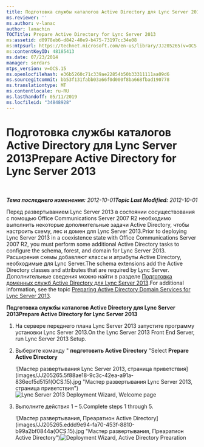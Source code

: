```yaml
---
title: Подготовка службы каталогов Active Directory для Lync Server 2013
ms.reviewer: ''
ms.author: v-lanac
author: lanachin
TOCTitle: Prepare Active Directory for Lync Server 2013
ms:assetid: d0978eb6-d842-40e9-b475-73197cc34e08
ms:mtpsurl: https://technet.microsoft.com/en-us/library/JJ205265(v=OCS.15)
ms:contentKeyID: 48185413
ms.date: 07/23/2014
manager: serdars
mtps_version: v=OCS.15
ms.openlocfilehash: e36b5260c71c339ae22854b50b33311111aa09d6
ms.sourcegitcommit: bb53f131fabb03a66f0d000f8ba668fbad190778
ms.translationtype: MT
ms.contentlocale: ru-RU
ms.lasthandoff: 05/11/2019
ms.locfileid: "34848928"
---
```

<div data-xmlns="http://www.w3.org/1999/xhtml">

<div class="topic" data-xmlns="http://www.w3.org/1999/xhtml" data-msxsl="urn:schemas-microsoft-com:xslt" data-cs="http://msdn.microsoft.com/en-us/">

<div data-asp="http://msdn2.microsoft.com/asp">

# <a name="prepare-active-directory-for-lync-server-2013"></a><span data-ttu-id="a7d8c-102">Подготовка службы каталогов Active Directory для Lync Server 2013</span><span class="sxs-lookup"><span data-stu-id="a7d8c-102">Prepare Active Directory for Lync Server 2013</span></span>

</div>

<div id="mainSection">

<div id="mainBody">

<span> </span>

<span data-ttu-id="a7d8c-103">_**Тема последнего изменения:** 2012-10-01_</span><span class="sxs-lookup"><span data-stu-id="a7d8c-103">_**Topic Last Modified:** 2012-10-01_</span></span>

<span data-ttu-id="a7d8c-104">Перед развертыванием Lync Server 2013 в состоянии сосуществования с помощью Office Communications Server 2007 R2 необходимо выполнить некоторые дополнительные задачи Active Directory, чтобы настроить схему, лес и домен для Lync Server 2013.</span><span class="sxs-lookup"><span data-stu-id="a7d8c-104">Prior to deploying Lync Server 2013 in a coexistence state with Office Communications Server 2007 R2, you must perform some additional Active Directory tasks to configure the schema, forest, and domain for Lync Server 2013.</span></span> <span data-ttu-id="a7d8c-105">Расширения схемы добавляют классы и атрибуты Active Directory, необходимые для Lync Server.</span><span class="sxs-lookup"><span data-stu-id="a7d8c-105">The schema extensions add the Active Directory classes and attributes that are required by Lync Server.</span></span> <span data-ttu-id="a7d8c-106">Дополнительные сведения можно найти в разделе [Подготовка доменных служб Active Directory для Lync Server 2013](lync-server-2013-preparing-active-directory-domain-services.md).</span><span class="sxs-lookup"><span data-stu-id="a7d8c-106">For additional information, see the topic [Preparing Active Directory Domain Services for Lync Server 2013](lync-server-2013-preparing-active-directory-domain-services.md).</span></span>

<span data-ttu-id="a7d8c-107">**Подготовка службы каталогов Active Directory для Lync Server 2013**</span><span class="sxs-lookup"><span data-stu-id="a7d8c-107">**Prepare Active Directory for Lync Server 2013**</span></span>

1.  <span data-ttu-id="a7d8c-108">На сервере переднего плана Lync Server 2013 запустите программу установки Lync Server 2013.</span><span class="sxs-lookup"><span data-stu-id="a7d8c-108">On the Lync Server 2013 Front End Server, run Lync Server 2013 Setup.</span></span>

2.  <span data-ttu-id="a7d8c-109">Выберите команду " **подготовить Active Directory** "</span><span class="sxs-lookup"><span data-stu-id="a7d8c-109">Select **Prepare Active Directory**</span></span>
    
    <span data-ttu-id="a7d8c-110">![Мастер развертывания Lync Server 2013, страница приветствия] (images/JJ205265.5f88ae18-9c3c-42ea-a91a-836ecf5d515f(OCS.15).jpg "Мастер развертывания Lync Server 2013, страница приветствия")</span><span class="sxs-lookup"><span data-stu-id="a7d8c-110">![Lync Server 2013 Deployment Wizard, Welcome page](images/JJ205265.5f88ae18-9c3c-42ea-a91a-836ecf5d515f(OCS.15).jpg "Lync Server 2013 Deployment Wizard, Welcome page")</span></span>

3.  <span data-ttu-id="a7d8c-111">Выполните действия 1 – 5.</span><span class="sxs-lookup"><span data-stu-id="a7d8c-111">Complete steps 1 through 5.</span></span>
    
    <span data-ttu-id="a7d8c-112">![Мастер развертывания, Преаратион Active Directory] (images/JJ205265.eddd9e94-fa70-453f-8810-b99a2bf0844a(OCS.15).jpg "Мастер развертывания, Преаратион Active Directory")</span><span class="sxs-lookup"><span data-stu-id="a7d8c-112">![Deployment Wizard, Active Directory Prearation](images/JJ205265.eddd9e94-fa70-453f-8810-b99a2bf0844a(OCS.15).jpg "Deployment Wizard, Active Directory Prearation")</span></span>

</div>

<span> </span>

</div>

</div>

</div>

